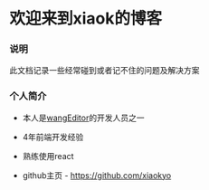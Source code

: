 # 欢迎来到xiaok的博客

### 说明
此文档记录一些经常碰到或者记不住的问题及解决方案

### 个人简介

- 本人是[wangEditor](https://www.wangeditor.com/doc#%E5%BC%80%E5%8F%91%E4%BA%BA%E5%91%98)的开发人员之一

- 4年前端开发经验
- 熟练使用react

- github主页 - https://github.com/xiaokyo

